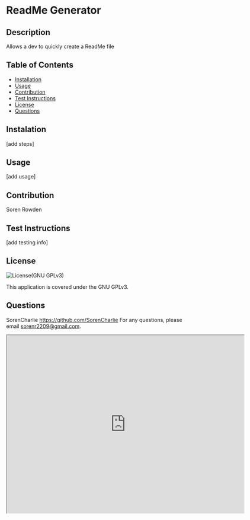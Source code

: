 
# ReadMe Generator

## Description
Allows a dev to quickly create a ReadMe file

## Table of Contents
- [Installation](#installation)
- [Usage](#usage)
- [Contribution](#contribution)
- [Test Instructions](#test-instructions)
- [License](#license)
- [Questions](#questions)

## Instalation
[add steps]

## Usage
[add usage]

## Contribution
Soren Rowden

## Test Instructions
[add testing info]

## License
![License](https://img.shields.io/badge/License-GPLv3-blue.svg)(GNU GPLv3)

This application is covered under the GNU GPLv3.

## Questions
SorenCharlie https://github.com/SorenCharlie 
For any questions, please email sorenr2209@gmail.com.

<iframe src="https://drive.google.com/file/d/1rTys_y9wW5oiWbLYlGPIt3n95I1DcE_Y/preview" width="640" height="480"></iframe>
